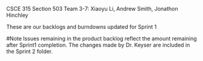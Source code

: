 CSCE 315 Section 503
Team 3-7: Xiaoyu Li, Andrew Smith, Jonathon Hinchley


These are our backlogs and burndowns updated for Sprint 1

#Note
Issues remaining in the product backlog reflect the amount remaining after Sprint1 completion.
The changes made by Dr. Keyser are included in the Sprint 2 folder.